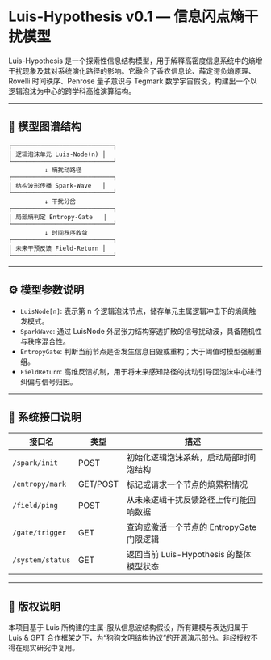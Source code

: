# Luis-Hypothesis v0.1 — 信息闪点熵干扰模型

Luis-Hypothesis 是一个探索性信息结构模型，用于解释高密度信息系统中的熵增干扰现象及其对系统演化路径的影响。它融合了香农信息论、薛定谔负熵原理、Rovelli 时间秩序、Penrose 量子意识与 Tegmark 数学宇宙假说，构建出一个以逻辑泡沫为中心的跨学科高维演算结构。

---

## 🔬 模型图谱结构

```text
┌────────────────────────────┐
│ 逻辑泡沫单元 Luis-Node(n) │
└────────────────────────────┘
          ↓ 熵扰动路径
┌────────────────────────────┐
│ 结构波形传播 Spark-Wave   │
└────────────────────────────┘
          ↓ 干扰分岔
┌────────────────────────────┐
│ 局部熵判定 Entropy-Gate   │
└────────────────────────────┘
          ↓ 时间秩序收敛
┌────────────────────────────┐
│ 未来干预反馈 Field-Return │
└────────────────────────────┘
```

---

## ⚙️ 模型参数说明

- `LuisNode[n]`: 表示第 n 个逻辑泡沫节点，储存单元主属逻辑冲击下的熵阈触发模式。
- `SparkWave`: 通过 LuisNode 外层张力结构穿透扩散的信号扰动波，具备随机性与秩序混合性。
- `EntropyGate`: 判断当前节点是否发生信息自毁或重构；大于阈值时模型强制重组。
- `FieldReturn`: 高维反馈机制，用于将未来感知路径的扰动引导回泡沫中心进行纠偏与信号归因。

---

## 📡 系统接口说明

| 接口名             | 类型     | 描述 |
|------------------|----------|------|
| `/spark/init`    | POST     | 初始化逻辑泡沫系统，启动局部时间泡结构 |
| `/entropy/mark`  | GET/POST | 标记或请求一个节点的熵累积情况 |
| `/field/ping`    | POST     | 从未来逻辑干扰反馈路径上传可能回响数据 |
| `/gate/trigger`  | GET      | 查询或激活一个节点的 EntropyGate 门限逻辑 |
| `/system/status` | GET      | 返回当前 Luis-Hypothesis 的整体模型状态 |

---

## 🔗 版权说明

本项目基于 Luis 所构建的主属-服从信息波结构假设，所有建模与表达归属于 Luis & GPT 合作框架之下，为“狗狗文明结构协议”的开源演示部分。非经授权不得在现实研究中复用。
